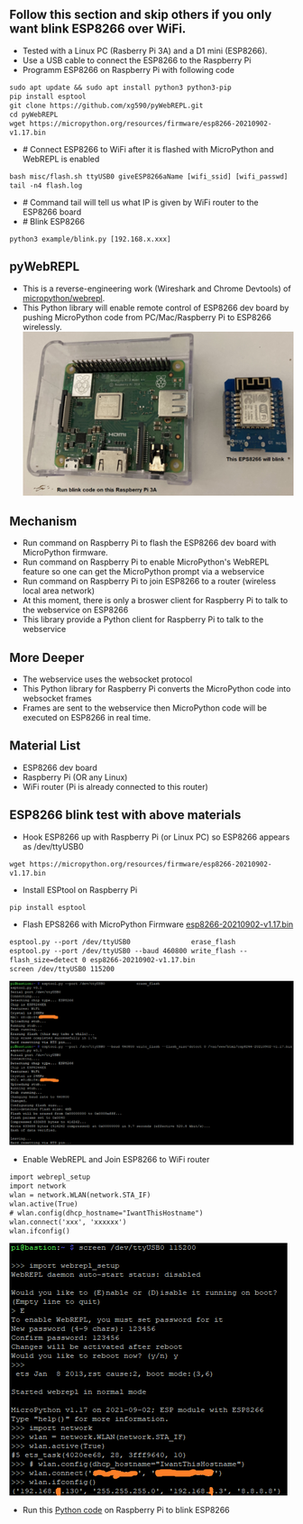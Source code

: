 ## Follow this section and skip others if you only want blink ESP8266 over WiFi.
* Tested with a Linux PC (Rasberry Pi 3A) and a D1 mini (ESP8266).
* Use a USB cable to connect the ESP8266 to the Raspberry Pi
* Programm ESP8266 on Raspberry Pi with following code
```
sudo apt update && sudo apt install python3 python3-pip
pip install esptool
git clone https://github.com/xg590/pyWebREPL.git
cd pyWebREPL
wget https://micropython.org/resources/firmware/esp8266-20210902-v1.17.bin
```
* \# Connect ESP8266 to WiFi after it is flashed with MicroPython and WebREPL is enabled
```
bash misc/flash.sh ttyUSB0 giveESP8266aName [wifi_ssid] [wifi_passwd]
tail -n4 flash.log
```
* \# Command tail will tell us what IP is given by WiFi router to the ESP8266 board
* \# Blink ESP8266
```
python3 example/blink.py [192.168.x.xxx]
``` 
## pyWebREPL
* This is a reverse-engineering work (Wireshark and Chrome Devtools) of [micropython/webrepl](https://micropython.org/webrepl/).
* This Python library will enable remote control of ESP8266 dev board by pushing MicroPython code from PC/Mac/Raspberry Pi to ESP8266 wirelessly.
<img src="misc/materials.png"></img>
## Mechanism
* Run command on Raspberry Pi to flash the ESP8266 dev board with MicroPython firmware.
* Run command on Raspberry Pi to enable MicroPython's WebREPL feature so one can get the MicroPython prompt via a webservice
* Run command on Raspberry Pi to join ESP8266 to a router (wireless local area network)
* At this moment, there is only a broswer client for Raspberry Pi to talk to the webservice on ESP8266
* This library provide a Python client for Raspberry Pi to talk to the webservice
## More Deeper
* The webservice uses the websocket protocol 
* This Python library for Raspberry Pi converts the MicroPython code into websocket frames
* Frames are sent to the webservice then MicroPython code will be executed on ESP8266 in real time.
## Material List
* ESP8266 dev board
* Raspberry Pi (OR any Linux)
* WiFi router (Pi is already connected to this router)
## ESP8266 blink test with above materials
* Hook ESP8266 up with Raspberry Pi (or Linux PC) so ESP8266 appears as /dev/ttyUSB0
```
wget https://micropython.org/resources/firmware/esp8266-20210902-v1.17.bin
```
* Install ESPtool on Raspberry Pi
```
pip install esptool
```
* Flash EPS8266 with MicroPython Firmware [esp8266-20210902-v1.17.bin](https://micropython.org/download/esp8266/)
```
esptool.py --port /dev/ttyUSB0               erase_flash
esptool.py --port /dev/ttyUSB0 --baud 460800 write_flash --flash_size=detect 0 esp8266-20210902-v1.17.bin
screen /dev/ttyUSB0 115200
```
<img src="misc/flash_micropython_to_esp8266.png"></img>
* Enable WebREPL and Join ESP8266 to WiFi router
```
import webrepl_setup 
import network 
wlan = network.WLAN(network.STA_IF)
wlan.active(True)
# wlan.config(dhcp_hostname="IwantThisHostname") 
wlan.connect('xxx', 'xxxxxx')
wlan.ifconfig()
```
<img src="misc/enable_webrepl.png"></img>
* Run this [Python code](misc/pyWebREPL_blink.ipynb) on Raspberry Pi to blink ESP8266 
